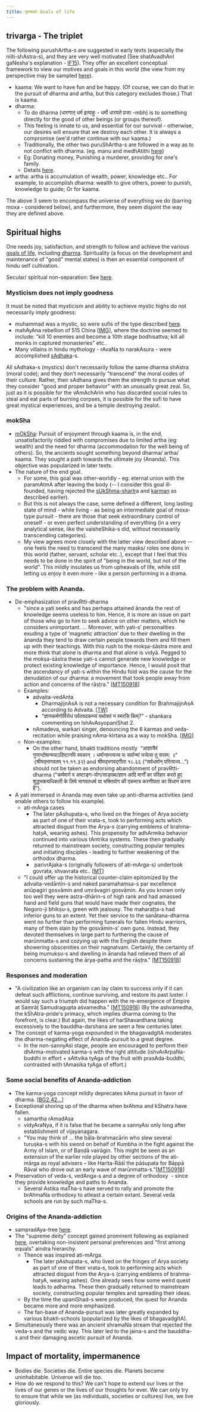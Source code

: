 ```yaml
---
title: पुरुषार्थाः Goals of life
---
```

  

## trivarga - The triplet

The following purushArtha-s are suggested in early texts (especially the niiti-shAstra-s), and they are very well motivated (See shatAvadhAnI gaNesha's explanation - [IF15](http://indiafacts.co.in/foundations-of-hinduism/)). They offer an excellent conceptual framework to view our motives and goals in this world (the view from my perspective may be sampled [here](http://checkvist.com/checklists/113019)).   

- kaama: We want to have fun and be happy. (Of course, we can do that in the pursuit of dharma and artha, but this category excludes those.) That is kaama.
- dharma:
    - To do dharma (धारणात् धर्म इत्याहुः - धर्मो धारयते प्रजाः -mbh) is to something directly for the good of other beings (or groups thereof).
    - This feeling is innate to us, and essential for our survival - otherwise, our desires will ensure that we destroy each other. It is always a compromise (we'd rather continue with our kaama.)
    - Traditionally, the other two puruShArtha-s are followed in a way as to not conflict with dharma. (eg. manu and medhAtithi [here](https://www.wisdomlib.org/hinduism/book/manusmriti-with-the-commentary-of-medhatithi/d/doc200281.html))
    - Eg: Donating money, Punishing a murderer, providing for one's family. 
    - Details [here](../../social-cultivation/dharma/).
- artha: artha is accumulation of wealth, power, knowledge etc.. For example, to accomplish dharma: wealth to give others, power to punish, knowledge to guide; Or for kaama.

The above 3 seem to encompass the universe of everything we do (barring moxa - considered below), and furthermore, they seem disjoint the way they are defined above.  

## Spiritual highs
One needs joy, satisfaction, and strength to follow and achieve the various [goals of life](../../tattvam/purushaartha/), including [dharma](../../social-cultivation/dharma/). Spirituality (a focus on the development and maintenance of "good" mental states) is then an essential component of hindu self cultivation.

Secular/ spiritual non-separation: See [here](../../rivals/0-theism/secularism/).

### Mysticism does not imply goodness

It must be noted that mysticism and ability to achieve mystic highs do not necessarily imply goodness:

- muhammad was a mystic, so were sufis of the type described [here](http://www.chakranews.com/beauty-and-the-beast-of-sufism/2454). 
- mahAyAna rebellion of 515 China \[[IMG](https://i.imgur.com/Ps9LX8J.png)\], where the doctrine seemed to include: "kill 10 enemies and become a 10th stage bodhisattva; kill all monks in captured monasteries" etc..
- Many villains in hindu mythology - rAvaNa to narakAsura - were accomplished [sAdhaka](http://en.wikipedia.org/wiki/Sadhaka)-s.

All sAdhaka-s (mystics) don't necessarily follow the same dharma shAstra (moral code); and they don't necessarily "transcend" the moral codes of their culture. Rather, their sAdhana gives them the strength to pursue what they consider "good and proper behavior" with an unusually great zeal. So, just as it is possible for the vAmAchArin who has discarded social rules to steal and eat parts of burning corpses, it is possible for the sufi to have great mystical experiences, and be a temple destroying zealot.

### mokSha

- [mOkSha](http://en.wikipedia.org/wiki/Moksha): Pursuit of enjoyment through kaama is, in the end, unsatisfactorily riddled with compromises due to limited artha (eg: wealth) and the need for dharma (accommodation for the well being of others). So, the ancients sought something beyond dharma/ artha/ kaama. They sought a path towards the ultimate joy (Ananda). This objective was popularized in later texts.
- The nature of the end goal.
    - For some, this goal was other-worldly - eg: eternal union with the paramAtmA after leaving the body (-- I consider this goal ill-founded, having rejected the [sUkShma-sharIr](http://en.wikipedia.org/wiki/Subtle_body)a and [karman](http://en.wikipedia.org/wiki/Karma) as described earlier).
    - But this is not always the case, some defined a different, long lasting state of mind - while living - as being an intermediate goal of moxa-type pursuit - there are those that seek extraordinary control of oneself - or even perfect understanding of everything (in a very analytical sense, like the vaisheShika-s did, without necessarily transcending categories).
    - My view agrees more closely with the latter view described above -- one feels the need to transcend the many masks/ roles one dons in this world (father, servant, scholar etc..), except that I feel that this needs to be done in the spirit of "being in the world, but not of the world". This mildly insulates us from upheavals of life, while still letting us enjoy it even more - like a person performing in a drama.

### The problem with Ananda.

- De-emphasization of pravRtti-dharma
    - "since a yati seeks and has perhaps attained ānanda the rest of knowledge seems useless to him. Hence, it is more an issue on part of those who go to him to seek advice on other matters, which he considers unimportant. ... Moreover, with yati-s’ personalities exuding a type of ‘magnetic attraction’ due to their dwelling in the ānanda they tend to draw certain people towards them and fill them up with their teachings. With this rush to the mokṣa-śāstra more and more think that alone is dharma and that alone is vidyā. Pegged to the mokṣa-śāstra these yati-s cannot generate new knowledge or protect existing knowledge of importance. Hence, I would posit that the ascendancy of yati-s within the Hindu fold was the cause for the denudation of our dharma: a movement that took people away from action and concerns of the rāṣṭra." \[[MT150918](https://manasataramgini.wordpress.com/2015/09/18/the-social-phantasmagorical-and-historical-journey/)\]
    - Examples:
        - advaita-vedAnta
            - DharmajijnAsA is not a necessary condition for BrahmajijnAsA according to Advaita. \[[TW](https://twitter.com/hsraghav/status/874091340153241600)\]
            - "ज्ञानकर्मणोर्विरोधं पर्वतवदकम्प्यं यथोक्तं न स्मरसि किम्?" \- shankara commenting on IshAvAsyopaniShat 2.
        - nAmadeva, warkari singer, denouncing the 6 karmas and veda-recitation while praising nAma-kIrtana as a way to mokSha. \[[IMG](https://imgur.com/a/TJKcz)\]
    - Non-examples:
        - On the other hand, bhakti traditions mostly  “आज्ञायैवं गुणान्दोषान्मयाऽदिष्टानपि स्वकान् । धर्मान्सन्त्यज्य यः सर्वान्मां भजेत्स तु सत्तम: ॥“  (श्रीमद्भागवतम् ११.११.३२) and श्रीमद्भगवद्गीता १८.६६ (“सर्वधर्मान् परित्यज्य...”) should not be taken as endorsing abandonment of pravRtti-dharma ("कर्ममार्ग व अष्टाङ्ग-योग/साङ्ख्य/ज्ञान आदि मार्गों का परिहार करते हुए शुद्धभक्त्यधिकारी के लिये भागवतधर्म या भक्तियोग की एकमात्र करणीयता का विधान करना है").
- A yati immersed in Ananda may even take up anti-dharma activities (and enable others to follow his example).
    - ati-mArga cases
        - The later pAshupata-s, who lived on the fringes of Arya society as part of one of their vrata-s, took to performing acts which attracted disgust from the Arya-s (carrying emblems of brahma-hatyA, wearing ashes). This propensity for adhArmika behavior continued into various tAntrika systems. These then gradually returned to mainstream society, constructing popular temples and initiating disciples - leading to further weakening of the orthodox dharma.
        -  parivrAjaka-s (originally followers of ati-mArga-s) undertook govrata, shvavrata etc.. \[[MT](https://manasataramgini.wordpress.com/2009/06/06/the-two-lakulin-s-arya-and-yavana/)\]
    - "I could offer up the historical counter-claim epitomized by the advaita-vedāntin-s and naked paramahaṃsa-s par excellence anūpagiri gosvāmin and uṃrāvagiri gosvāmin. As you known only too well they were astra-dhārin-s of high rank and had amassed hand and field guns that would have made their cognates, the Negoro-ji bhikṣu-s, green with jealousy. The maharaṭṭa-s had inferior guns to an extent. Yet their service to the sanātana-dharma went no further than performing funerals for fallen Hindu warriors, many of them slain by the gosvāmin-s’ own guns. Instead, they devoted themselves in large part to furthering the cause of marūnmatta-s and cozying up with the English despite them showering obscenities on their nagnatvam. Certainly, the certainty of being mumukṣu-s and dwelling in ānanda had relieved them of all concerns sustaining the ārya-patha and the rāṣṭra." \[[MT150918](https://manasataramgini.wordpress.com/2015/09/18/the-social-phantasmagorical-and-historical-journey/)\]

### Responses and moderation

- "A civilization like an organism can lay claim to success only if it can defeat such afflictions, continue surviving, and restore its past luster. I would say such a triumph did happen with the re-emergence of Empire at Saṃrāṭ Samudragupta aśvamedha." \[[MT150918](https://manasataramgini.wordpress.com/2015/09/18/the-social-phantasmagorical-and-historical-journey/)\] (By the ashvamedha, the kShAtra-pride's primacy, which implies dharma coming to the forefront, is clear.) But again, the likes of harShavardhana taking excessively to the bauddha-darshana are seen a few centuries later.
- The concept of karma-yoga expounded in the bhagavadgItA moderates the dharma-negating effect of Ananda-pursuit to a great degree.
    - In the non-sannyAsi stage, people are encouraged to perform their dhArma-motivated karma-s with the right attitude (ishvArArpaNa-buddhi in effort + sAttvika tyAga of the fruit with prasAda-buddhi, contrasted with tAmasika tyAga of effort.)

### Some social benefits of Ananda-addiction

- The karma-yoga concept mildly deprecates kAma pursuit in favor of dharma. \[[BG2.42...](https://agnimaan.wordpress.com/2017/06/13/how-much-does-bg-2-42-2-46-subvert-pravrtti-dharma/)\]
- Exceptional shoring up of the dharma when brAhma and kShatra have fallen.
    - samartha rAmadAsa
    - vidyAraNya, if it is false that he became a sannyAsi only long after establishment of vijayanagara.
    - "You may think of ... the bāla-brahmacārin who slew several turuṣka-s with his sword on behalf of Kuṃbha in the fight against the Army of Islam, or of Baṇḍā vairāgin. This might be seen as an extension of the earlier role played by other sections of the ati-mārga as royal advisers – like Harita-Rāśī the pāśupata for Bāppā Rāval who drove out an early wave of marūnmatta-s."\[[MT150918](https://manasataramgini.wordpress.com/2015/09/18/the-social-phantasmagorical-and-historical-journey/)\]
- Preservation of veda-s, vedAnga-s and a degree of orthodoxy  - since they provide knowledge and paths to Ananda.
    - Several Astika maTha-s have served to rally and promote the brAhmaNa orthodoxy to atleast a certain extant. Several veda schools are run by such maTha-s.

### Origins of the Ananda-addiction

- sampradAya-tree [here](https://drive.mindmup.com/map/16ppMA800tNBLadefIeUxO-vAXP98Pk8A).
- The "supreme deity" concept gained prominent following as explained [here](../deva/index/), overtaking non-insistent personal preferences and "first among equals" aindra hierarchy.
    - Thence was inspired ati-mArga.
        - The later pAshupata-s, who lived on the fringes of Arya society as part of one of their vrata-s, took to performing acts which attracted disgust from the Arya-s (carrying emblems of brahma-hatyA, wearing ashes). One already sees how some weird quest leads to adharma. These then gradually returned to mainstream society, constructing popular temples and spreading their ideas.
    - By the time the upaniShad-s were produced, the quest for Ananda became more and more emphasized.
    - The fan-base of Ananda-pursuit was later greatly expanded by various bhakti-schools (popularized by the likes of bhagavadgItA).
- Simultaneously there was an ancient shramaNa stream that rejected the veda-s and the vedic way. This later led to the jaina-s and the bauddha-s and their damaging ascetic pursuit of Ananda.

## Impact of mortality, impermanence

- Bodies die. Societies die. Entire species die. Planets become uninhabitable. Universe will die too.
- How do we respond to this? We can't hope to extend our lives or the lives of our genes or the lives of our thoughts for ever. We can only try to ensure that while we (as individuals, societies or cultures) live, we live gloriously.